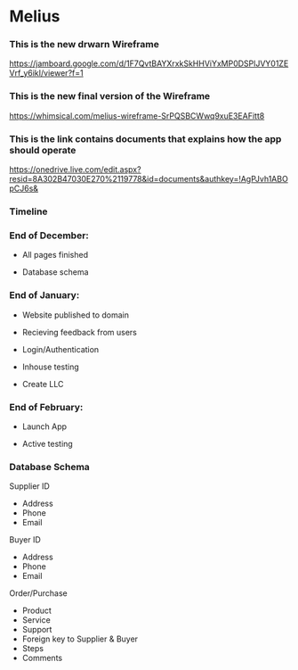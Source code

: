 # Melius

### This is the new drwarn Wireframe
https://jamboard.google.com/d/1F7QvtBAYXrxkSkHHViYxMP0DSPlJVY01ZEVrf_y6ikI/viewer?f=1

### This is the new final version of the Wireframe
https://whimsical.com/melius-wireframe-SrPQSBCWwq9xuE3EAFitt8

### This is the link contains documents that explains how the app should operate
https://onedrive.live.com/edit.aspx?resid=8A302B47030E270%2119778&id=documents&authkey=!AgPJvh1ABOpCJ6s&


### Timeline

### End of December:

* All pages finished

* Database schema

### End of January:

* Website published to domain

* Recieving feedback from users

* Login/Authentication

* Inhouse testing

* Create LLC

### End of February:

* Launch App

* Active testing

### Database Schema


Supplier ID
* Address
* Phone
* Email


Buyer ID
* Address
* Phone
* Email


Order/Purchase
* Product
* Service
* Support
* Foreign key to Supplier & Buyer
* Steps
* Comments
